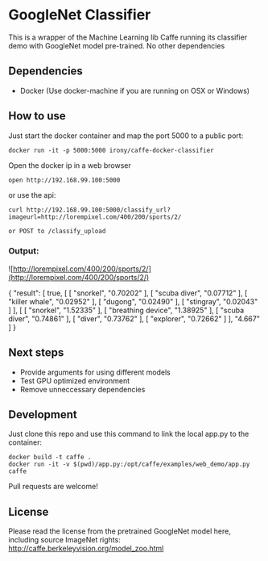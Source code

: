 GoogleNet Classifier
=======================

This is a wrapper of the Machine Learning lib Caffe running its classifier demo with GoogleNet model pre-trained. No other dependencies

## Dependencies

 - Docker (Use docker-machine if you are running on OSX or Windows)

## How to use

Just start the docker container and map the port 5000 to a public port:

    docker run -it -p 5000:5000 irony/caffe-docker-classifier

Open the docker ip in a web browser

    open http://192.168.99.100:5000

or use the api:

    curl http://192.168.99.100:5000/classify_url?imageurl=http://lorempixel.com/400/200/sports/2/

    or POST to /classify_upload

### Output:

  ![http://lorempixel.com/400/200/sports/2/](http://lorempixel.com/400/200/sports/2/)


  {
    "result": [
    true,
    [
      [
        "snorkel",
        "0.70202"
      ],
      [
        "scuba diver",
        "0.07712"
      ],
      [
        "killer whale",
        "0.02952"
      ],
      [
        "dugong",
        "0.02490"
      ],
      [
        "stingray",
        "0.02043"
      ]
    ],
    [
      [
        "snorkel",
        "1.52335"
      ],
      [
        "breathing device",
        "1.38925"
      ],
      [
        "scuba diver",
        "0.74861"
      ],
      [
        "diver",
        "0.73762"
      ],
      [
        "explorer",
        "0.72662"
      ]
    ],
    "4.667"
    ]
  }



## Next steps

- Provide arguments for using different models
- Test GPU optimized environment
- Remove unneccessary dependencies

## Development

Just clone this repo and use this command to link the local app.py to the container:

    docker build -t caffe .
    docker run -it -v $(pwd)/app.py:/opt/caffe/examples/web_demo/app.py caffe

Pull requests are welcome!

## License

Please read the license from the pretrained GoogleNet model here, including source ImageNet rights:
http://caffe.berkeleyvision.org/model_zoo.html
